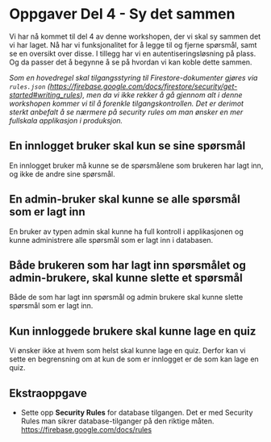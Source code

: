 # Oppgaver Del 4 - Sy det sammen

Vi har nå kommet til del 4 av denne workshopen, der vi skal sy sammen det vi har laget. Nå har vi funksjonalitet for å legge til og fjerne spørsmål, samt se en oversikt over disse. I tillegg har vi en autentiseringsløsning på plass. Og da passer det å begynne å se på hvordan vi kan koble dette sammen.

_Som en hovedregel skal tilgangsstyring til Firestore-dokumenter gjøres via `rules.json` (https://firebase.google.com/docs/firestore/security/get-started#writing_rules), men da vi ikke rekker å gå gjennom alt i denne workshopen kommer vi til å forenkle tilgangskontrollen. Det er derimot sterkt anbefalt å se nærmere på security rules om man ønsker en mer fullskala applikasjon i produksjon._

## En innlogget bruker skal kun se sine spørsmål

En innlogget bruker må kunne se de spørsmålene som brukeren har lagt inn, og ikke de andre sine spørsmål.

## En admin-bruker skal kunne se alle spørsmål som er lagt inn

En bruker av typen admin skal kunne ha full kontroll i applikasjonen og kunne administrere alle spørsmål som er lagt inn i databasen.

## Både brukeren som har lagt inn spørsmålet og admin-brukere, skal kunne slette et spørsmål

Både de som har lagt inn spørsmål og admin brukere skal kunne slette spørsmål som er lagt inn.

## Kun innloggede brukere skal kunne lage en quiz

Vi ønsker ikke at hvem som helst skal kunne lage en quiz. Derfor kan vi sette en begrensning om at kun de som er innlogget er de som kan lage en quiz.

## Ekstraoppgave

- Sette opp **Security Rules** for database tilgangen. Det er med Security Rules man sikrer database-tilganger på den riktige måten. https://firebase.google.com/docs/rules
